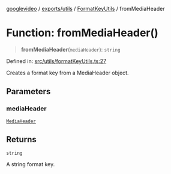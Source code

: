 [googlevideo](../../../../../README.md) / [exports/utils](../../../README.md) / [FormatKeyUtils](../README.md) / fromMediaHeader

# Function: fromMediaHeader()

> **fromMediaHeader**(`mediaHeader`): `string`

Defined in: [src/utils/formatKeyUtils.ts:27](https://github.com/LuanRT/googlevideo/blob/5b84100979befab767d819a9606dde964d469341/src/utils/formatKeyUtils.ts#L27)

Creates a format key from a MediaHeader object.

## Parameters

### mediaHeader

[`MediaHeader`](../../../../protos/interfaces/MediaHeader.md)

## Returns

`string`

A string format key.
